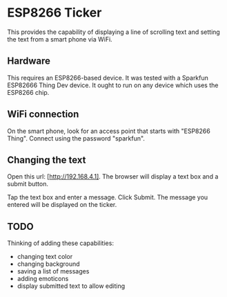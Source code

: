# ESP8266 Ticker

This provides the capability of displaying a line of scrolling text and setting the text from a smart phone
via WiFi.

## Hardware

This requires an ESP8266-based device. It was tested with a Sparkfun ESP82666 Thing Dev device. It ought to run on any
device which uses the ESP8266 chip.

## WiFi connection

On the smart phone, look for an access point that starts with "ESP8266 Thing". Connect using the password "sparkfun".

## Changing the text

Open this url: [http://192.168.4.1]. The browser will display a text box and a submit button.

Tap the text box and enter a message. Click Submit. The message you entered will be displayed on the ticker.

## TODO

Thinking of adding these capabilities:

- changing text color
- changing background
- saving a list of messages
- adding emoticons
- display submitted text to allow editing
